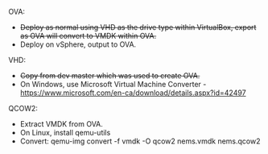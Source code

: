 OVA:

- ~~Deploy as normal using VHD as the drive type within VirtualBox, export as OVA will convert to VMDK within OVA.~~
- Deploy on vSphere, output to OVA.

VHD:

- ~~Copy from dev master which was used to create OVA.~~
- On Windows, use Microsoft Virtual Machine Converter - https://www.microsoft.com/en-ca/download/details.aspx?id=42497

QCOW2:
- Extract VMDK from OVA.
- On Linux, install qemu-utils
- Convert: qemu-img convert -f vmdk -O qcow2 nems.vmdk nems.qcow2
